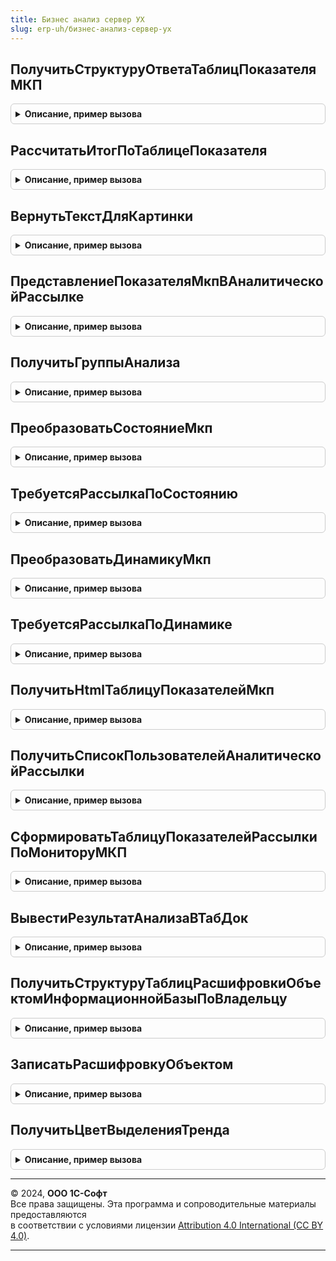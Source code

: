 ```yaml
---
title: Бизнес анализ сервер УХ
slug: erp-uh/бизнес-анализ-сервер-ух
---
```



## ПолучитьСтруктуруОтветаТаблицПоказателяМКП
<details style="margin: 1em 0; padding: 0.5em; border: 1px solid #ccc; border-radius: 6px;">

<summary style="font-weight: bold; cursor: pointer;">Описание, пример вызова</summary>

```bsl
// Модуль предназначен для реализации фукнциональности блока Бизнес-Анализ в
// контексте серверного кода.
////////////////////////////////////////////////////////////////////////////////

// Возвращает структуру, содержащую таблицы для базового периода, периода сравнения и плана
// по показателелю Объект, параметрам ВнешнийКонтекст и операнду ИмяОперанда. Когда
// нет операндов по данным значениям - возвращает пустые таблицы.
Функция ПолучитьСтруктуруОтветаТаблицПоказателяМКП(Показатель, Контекст, ИмяОперанда = "") Экспорт
```

Пример вызова
```bsl
Результат = БизнесАнализСерверУХ.ПолучитьСтруктуруОтветаТаблицПоказателяМКП(Показатель, Контекст, ИмяОперанда);
```
</details>

## РассчитатьИтогПоТаблицеПоказателя
<details style="margin: 1em 0; padding: 0.5em; border: 1px solid #ccc; border-radius: 6px;">

<summary style="font-weight: bold; cursor: pointer;">Описание, пример вызова</summary>

```bsl

// Рассчитывает итоговое значение в колонке Значение по способу СпособРасчетаИтогаВход.
// По умолчанию вычисляет сумму значений.
Функция РассчитатьИтогПоТаблицеПоказателя(ТаблицаПоказателяВход, СпособРасчетаИтогаВход = Неопределено) Экспорт
```

Пример вызова
```bsl
Результат = БизнесАнализСерверУХ.РассчитатьИтогПоТаблицеПоказателя(ТаблицаПоказателяВход, СпособРасчетаИтогаВход);
```
</details>

## ВернутьТекстДляКартинки
<details style="margin: 1em 0; padding: 0.5em; border: 1px solid #ccc; border-radius: 6px;">

<summary style="font-weight: bold; cursor: pointer;">Описание, пример вызова</summary>

```bsl

// Возвращает HTML-представление картинки для состояния Состояние показателя МКП.
// Если параметр ГрафическиВход - Истина, то будет создан тег <img>, иначе -
// UNICODE-представление.
Функция ВернутьТекстДляКартинки(Состояние, ГрафическиВход = Истина) Экспорт
```

Пример вызова
```bsl
Результат = БизнесАнализСерверУХ.ВернутьТекстДляКартинки(Состояние, ГрафическиВход);
```
</details>

## ПредставлениеПоказателяМкпВАналитическойРассылке
<details style="margin: 1em 0; padding: 0.5em; border: 1px solid #ccc; border-radius: 6px;">

<summary style="font-weight: bold; cursor: pointer;">Описание, пример вызова</summary>

```bsl

// Возвращает текстовое представление показателя МКП для вывода в аналитическую рассылку.
Функция ПредставлениеПоказателяМкпВАналитическойРассылке(ПоказательВход) Экспорт
```

Пример вызова
```bsl
Результат = БизнесАнализСерверУХ.ПредставлениеПоказателяМкпВАналитическойРассылке(ПоказательВход) 
```
</details>

## ПолучитьГруппыАнализа
<details style="margin: 1em 0; padding: 0.5em; border: 1px solid #ccc; border-radius: 6px;">

<summary style="font-weight: bold; cursor: pointer;">Описание, пример вызова</summary>

```bsl

// Возвращает массив имён групп анализа показателей по таблице анализа ТаблицаАнализаВход.
Функция ПолучитьГруппыАнализа(ТаблицаАнализаВход) Экспорт
```

Пример вызова
```bsl
Результат = БизнесАнализСерверУХ.ПолучитьГруппыАнализа(ТаблицаАнализаВход));
```
</details>

## ПреобразоватьСостояниеМкп
<details style="margin: 1em 0; padding: 0.5em; border: 1px solid #ccc; border-radius: 6px;">

<summary style="font-weight: bold; cursor: pointer;">Описание, пример вызова</summary>

```bsl

// Преобразует числовое представление СостояниеВход состояния показателя МКП
// в представление в виде перечисления.
Функция ПреобразоватьСостояниеМкп(СостояниеВход) Экспорт
```

Пример вызова
```bsl
Результат = БизнесАнализСерверУХ.ПреобразоватьСостояниеМкп(СостояниеВход));
```
</details>

## ТребуетсяРассылкаПоСостоянию
<details style="margin: 1em 0; padding: 0.5em; border: 1px solid #ccc; border-radius: 6px;">

<summary style="font-weight: bold; cursor: pointer;">Описание, пример вызова</summary>

```bsl

// Определяет нужно ли рассылать показатель по предыдущему ПредыдущееСостояниеВход
// и новому НовоеСостояниеВход его состоянию, ориентируясь на настройки аналитической
// рассылки РассылкаВход.
Функция ТребуетсяРассылкаПоСостоянию(ПредыдущееСостояниеВход, НовоеСостояниеВход, РассылкаВход) Экспорт
```

Пример вызова
```bsl
Результат = БизнесАнализСерверУХ.ТребуетсяРассылкаПоСостоянию(ПредыдущееСостояниеВход, НовоеСостояниеВход, РассылкаВход));
```
</details>

## ПреобразоватьДинамикуМкп
<details style="margin: 1em 0; padding: 0.5em; border: 1px solid #ccc; border-radius: 6px;">

<summary style="font-weight: bold; cursor: pointer;">Описание, пример вызова</summary>

```bsl

// Преобразует числовое представление ДинамикаВход динамики показателя МКП
// в представление в виде перечисления.
Функция ПреобразоватьДинамикуМкп(ДинамикаВход) Экспорт
```

Пример вызова
```bsl
Результат = БизнесАнализСерверУХ.ПреобразоватьДинамикуМкп(ДинамикаВход));
```
</details>

## ТребуетсяРассылкаПоДинамике
<details style="margin: 1em 0; padding: 0.5em; border: 1px solid #ccc; border-radius: 6px;">

<summary style="font-weight: bold; cursor: pointer;">Описание, пример вызова</summary>

```bsl

// Определяет нужно ли рассылать показатель по предыдущей ПредыдущаяДинамикаВход
// и новой НоваяДинамикаВход его динамике, ориентируясь на настройки аналитической
// рассылки РассылкаВход.
Функция ТребуетсяРассылкаПоДинамике(ПредыдущаяДинамикаВход, НоваяДинамикаВход, РассылкаВход) Экспорт
```

Пример вызова
```bsl
Результат = БизнесАнализСерверУХ.ТребуетсяРассылкаПоДинамике(ПредыдущаяДинамикаВход, НоваяДинамикаВход, РассылкаВход));
```
</details>

## ПолучитьHtmlТаблицуПоказателейМкп
<details style="margin: 1em 0; padding: 0.5em; border: 1px solid #ccc; border-radius: 6px;">

<summary style="font-weight: bold; cursor: pointer;">Описание, пример вызова</summary>

```bsl

// Возвращает HTML-текст для рассылки монитора ключевых показателей РассылаемыйОбъект по настройке
// НастройкаПанели, где показатели входят в таблицу ТаблицаПоказателей.
Функция ПолучитьHtmlТаблицуПоказателейМкп(РассылаемыйОбъект, НастройкаПанели, ТаблицаПоказателей, РассылкаВход) Экспорт
```

Пример вызова
```bsl
Результат = БизнесАнализСерверУХ.ПолучитьHtmlТаблицуПоказателейМкп(РассылаемыйОбъект, НастройкаПанели, ТаблицаПоказателей, РассылкаВход) 
```
</details>

## ПолучитьСписокПользователейАналитическойРассылки
<details style="margin: 1em 0; padding: 0.5em; border: 1px solid #ccc; border-radius: 6px;">

<summary style="font-weight: bold; cursor: pointer;">Описание, пример вызова</summary>

```bsl

// Получает список для аналитической рассылки.
Функция ПолучитьСписокПользователейАналитическойРассылки(ОбъектРассылки, АналитическаяПодпискаВход) Экспорт
```

Пример вызова
```bsl
Результат = БизнесАнализСерверУХ.ПолучитьСписокПользователейАналитическойРассылки(ОбъектРассылки, АналитическаяПодпискаВход) 
```
</details>

## СформироватьТаблицуПоказателейРассылкиПоМониторуМКП
<details style="margin: 1em 0; padding: 0.5em; border: 1px solid #ccc; border-radius: 6px;">

<summary style="font-weight: bold; cursor: pointer;">Описание, пример вызова</summary>

```bsl

// Формирует таблицу показателей со всеми показателями, входящими
// в монитор, а также с включенным контролем динамиики и состояния.
Функция СформироватьТаблицуПоказателейРассылкиПоМониторуМКП(МониторВход) Экспорт
```

Пример вызова
```bsl
Результат = БизнесАнализСерверУХ.СформироватьТаблицуПоказателейРассылкиПоМониторуМКП(МониторВход) 
```
</details>

## ВывестиРезультатАнализаВТабДок
<details style="margin: 1em 0; padding: 0.5em; border: 1px solid #ccc; border-radius: 6px;">

<summary style="font-weight: bold; cursor: pointer;">Описание, пример вызова</summary>

```bsl

// Возвращает табличный документ, в который веден отчет по значениям
// ТаблицаЗначенийПоказателейМкпВход монитора ключевых показаелей.
Функция ВывестиРезультатАнализаВТабДок(ТаблицаЗначенийПоказателейМкпВход, НаименованиеМонитораВход = "") Экспорт
```

Пример вызова
```bsl
Результат = БизнесАнализСерверУХ.ВывестиРезультатАнализаВТабДок(ТаблицаЗначенийПоказателейМкпВход, НаименованиеМонитораВход);
```
</details>

## ПолучитьСтруктуруТаблицРасшифровкиОбъектомИнформационнойБазыПоВладельцу
<details style="margin: 1em 0; padding: 0.5em; border: 1px solid #ccc; border-radius: 6px;">

<summary style="font-weight: bold; cursor: pointer;">Описание, пример вызова</summary>

```bsl

// Возвращает стуруктуру, содержащую структуру таблиц с данными расшифровки объектом по владельцу
// ВладелецВход.
Функция ПолучитьСтруктуруТаблицРасшифровкиОбъектомИнформационнойБазыПоВладельцу(ВладелецВход) Экспорт
```

Пример вызова
```bsl
Результат = БизнесАнализСерверУХ.ПолучитьСтруктуруТаблицРасшифровкиОбъектомИнформационнойБазыПоВладельцу(ВладелецВход) 
```
</details>

## ЗаписатьРасшифровкуОбъектом
<details style="margin: 1em 0; padding: 0.5em; border: 1px solid #ccc; border-radius: 6px;">

<summary style="font-weight: bold; cursor: pointer;">Описание, пример вызова</summary>

```bsl

// Записывает в информационную базу данные ТаблицаРасшифровокВход и ТаблицаПараметровВход расшифровок
// объектом информационной базы по объекту ВладелецВход с наименованием НаименованиеОбъектаВход. Возвращает
// успешность выполнения записи.
Функция ЗаписатьРасшифровкуОбъектом(ВладелецВход, ТаблицаРасшифровокВход, ТаблицаПараметровВход, НаименованиеОбъектаВход = "") Экспорт
```

Пример вызова
```bsl
Результат = БизнесАнализСерверУХ.ЗаписатьРасшифровкуОбъектом(ВладелецВход, ТаблицаРасшифровокВход, ТаблицаПараметровВход, НаименованиеОбъектаВход);
```
</details>

## ПолучитьЦветВыделенияТренда
<details style="margin: 1em 0; padding: 0.5em; border: 1px solid #ccc; border-radius: 6px;">

<summary style="font-weight: bold; cursor: pointer;">Описание, пример вызова</summary>

```bsl

// Для показателя ПоказательВход получает цвет оформления тренда со значением ОтносительноеИзменениеВход.
Функция ПолучитьЦветВыделенияТренда(ПоказательВход, ОтносительноеИзменениеВход, ТекущееЗначениеПоказателяВход = Неопределено, ЭтоДинамикаВход = Ложь) Экспорт
```

Пример вызова
```bsl
Результат = БизнесАнализСерверУХ.ПолучитьЦветВыделенияТренда(ПоказательВход, ОтносительноеИзменениеВход, ТекущееЗначениеПоказателяВход, ЭтоДинамикаВход);
```
</details>

---

© 2024, **ООО 1С-Софт**  
Все права защищены. Эта программа и сопроводительные материалы предоставляются  
в соответствии с условиями лицензии [Attribution 4.0 International (CC BY 4.0)](https://creativecommons.org/licenses/by/4.0/legalcode).

---
